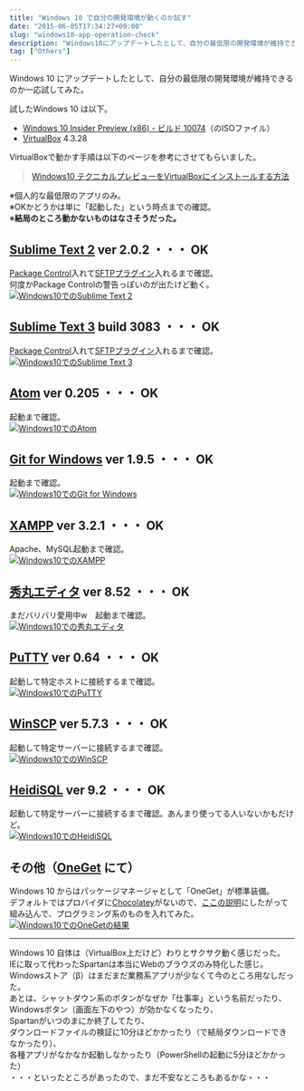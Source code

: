 ```yaml
---
title: "Windows 10 で自分の開発環境が動くのか試す"
date: "2015-06-05T17:34:27+09:00"
slug: "windows10-app-operation-check"
description: "Windows10にアップデートしたとして、自分の最低限の開発環境が維持できるのか一応試してみた。"
tag: ["Others"]
---
```


Windows 10 にアップデートしたとして、自分の最低限の開発環境が維持できるのか一応試してみた。  

<!--more-->

試したWindows 10 は以下。

- [Windows 10 Insider Preview (x86) - ビルド 10074](http://windows.microsoft.com/ja-jp/windows/preview-iso-update-1504)（のISOファイル）
- [VirtualBox](https://www.virtualbox.org) 4.3.28

VirtualBoxで動かす手順は以下のページを参考にさせてもらいました。  

> [Windows10 テクニカルプレビューをVirtualBoxにインストールする方法](http://whois.hatenablog.com/entry/2015/03/27/113645)

※個人的な最低限のアプリのみ。  
※OKかどうかは単に「起動した」という時点までの確認。  
※**結局のところ動かないものはなさそうだった。**


## **[Sublime Text 2](http://www.sublimetext.com/2) ver 2.0.2** ・・・ **OK**

[Package Control](https://packagecontrol.io/)入れて[SFTPプラグイン](https://packagecontrol.io/packages/SFTP)入れるまで確認。  
何度かPackage Controlの警告っぽいのが出たけど動く。  
[![Windows10でのSublime Text 2](https://lh3.googleusercontent.com/rlDwFPV0cyDgkFKY6eedYMNTJU9be7cU_SkStAia8Ko=w689-h575-no)](https://lh3.googleusercontent.com/rlDwFPV0cyDgkFKY6eedYMNTJU9be7cU_SkStAia8Ko=w689-h575-no)


## **[Sublime Text 3](http://www.sublimetext.com/3) build 3083** ・・・ **OK**

[Package Control](https://packagecontrol.io/)入れて[SFTPプラグイン](https://packagecontrol.io/packages/SFTP)入れるまで確認。  
[![Windows10でのSublime Text 3](https://lh3.googleusercontent.com/IAU-ymYV-Pzy0AaloYlioT50g2p2iBX2oZ2IZqeQEH4=w692-h578-no)](https://lh3.googleusercontent.com/IAU-ymYV-Pzy0AaloYlioT50g2p2iBX2oZ2IZqeQEH4=w692-h578-no)

## **[Atom](http://atom.io) ver 0.205** ・・・ **OK**

起動まで確認。  
[![Windows10でのAtom](https://lh3.googleusercontent.com/PE1Kx20NQytqB-BogsGwgbmzaaPo1wO_S-lJiHQYTzk=w891-h679-no)](https://lh3.googleusercontent.com/PE1Kx20NQytqB-BogsGwgbmzaaPo1wO_S-lJiHQYTzk=w891-h679-no)


## **[Git for Windows](http://atom.io) ver 1.9.5** ・・・ **OK**

起動まで確認。  
[![Windows10でのGit for Windows](https://lh3.googleusercontent.com/tB_fEPPJfWyUvjlSFUln7re5iiOK3qHQFyPxZRD-rnE=w683-h492-no)](https://lh3.googleusercontent.com/tB_fEPPJfWyUvjlSFUln7re5iiOK3qHQFyPxZRD-rnE=w683-h492-no)


## **[XAMPP](http://www.chiark.greenend.org.uk/~sgtatham/putty/index.html) ver 3.2.1** ・・・ **OK**

Apache、MySQL起動まで確認。  
[![Windows10でのXAMPP](https://lh3.googleusercontent.com/fmLzKFaDmkGn0ArPD9GrmvvOiHv3r90Fh0v7mt5GK-M=w768-h506-no)](https://lh3.googleusercontent.com/fmLzKFaDmkGn0ArPD9GrmvvOiHv3r90Fh0v7mt5GK-M=w768-h506-no)

## **[秀丸エディタ](http://hide.maruo.co.jp/software/hidemaru.html) ver 8.52** ・・・ **OK**

まだバリバリ愛用中w　起動まで確認。  
[![Windows10での秀丸エディタ](https://lh3.googleusercontent.com/-kS4svYzhHsn-lqlZtXEaJKqtrVWreptSLmkdXSxKdM=w841-h559-no)](https://lh3.googleusercontent.com/-kS4svYzhHsn-lqlZtXEaJKqtrVWreptSLmkdXSxKdM=w841-h559-no)

## **[PuTTY](http://www.chiark.greenend.org.uk/~sgtatham/putty/index.html) ver 0.64** ・・・ **OK**

起動して特定ホストに接続するまで確認。  
[![Windows10でのPuTTY](https://lh3.googleusercontent.com/PKuwq_6BhwaK5YfULoKfaisLVZ0ryb271Yoo2jGlUOE=w493-h415-no)](https://lh3.googleusercontent.com/PKuwq_6BhwaK5YfULoKfaisLVZ0ryb271Yoo2jGlUOE=w493-h415-no)


## **[WinSCP](http://winscp.net/eng/docs/lang:jp) ver 5.7.3** ・・・ **OK**

起動して特定サーバーに接続するまで確認。  
[![Windows10でのWinSCP](https://lh3.googleusercontent.com/wOJsRmjExknKKw5jJJI1lW9ErAcq8SALuc2rZmWcz_E=w663-h458-no)](https://lh3.googleusercontent.com/wOJsRmjExknKKw5jJJI1lW9ErAcq8SALuc2rZmWcz_E=w663-h458-no)


## **[HeidiSQL](http://www.heidisql.com/) ver 9.2** ・・・ **OK**

起動して特定サーバーに接続するまで確認。あんまり使ってる人いないかもだけど。  
[![Windows10でのHeidiSQL](https://lh3.googleusercontent.com/NaJ_AeuE6MV7R1phMQapW56EsbLwfHFLoB6O8TgH4_s=w722-h452-no)](https://lh3.googleusercontent.com/NaJ_AeuE6MV7R1phMQapW56EsbLwfHFLoB6O8TgH4_s=w722-h452-no)


## **その他（[OneGet](https://oneget.org) にて）**

Windows 10 からはパッケージマネージャとして「OneGet」が標準装備。  
デフォルトではプロバイダに[Chocolatey](https://chocolatey.org/)がないので、[ここの説明](https://github.com/OneGet/oneget/wiki/cmdlets)にしたがって組み込んで、プログラミング系のものを入れてみた。  
[![Windows10でのOneGetの結果](https://lh3.googleusercontent.com/g04zjpoKj7A7Md-LQUgvp5oUGmMoS0PKKHwdtIAWqpA=w716-h443-no)](https://lh3.googleusercontent.com/g04zjpoKj7A7Md-LQUgvp5oUGmMoS0PKKHwdtIAWqpA=w716-h443-no)

-----

Windows 10 自体は（VirtualBox上だけど）わりとサクサク動く感じだった。  
IEに取って代わったSpartanは本当にWebのブラウズのみ特化した感じ。  
Windowsストア（β）はまだまだ業務系アプリが少なくて今のところ用なしだった。  
あとは、シャットダウン系のボタンがなぜか「仕事率」という名前だったり、  
Windowsボタン（画面左下のやつ）が効かなくなったり、  
Spartanがいつのまにか終了してたり、  
ダウンロードファイルの検証に10分ほどかかったり（で結局ダウンロードできなかったり）、  
各種アプリがなかなか起動しなかったり（PowerShellの起動に5分ほどかかった）  
・・・といったところがあったので、まだ不安なところもあるかな・・・
